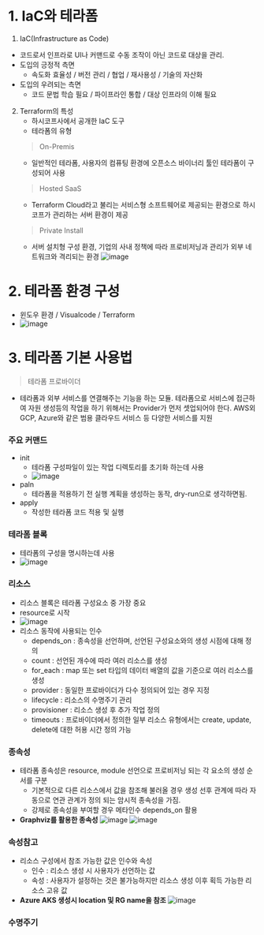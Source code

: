 # 1. IaC와 테라폼
1. IaC(Infrastructure as Code)
 - 코드로서 인프라로 UI나 커맨드로 수동 조작이 아닌 코드로 대상을 관리.
 - 도입의 긍정적 측면
   - 속도화 효율성 / 버전 관리 / 협업 / 재사용성 / 기술의 자산화
 - 도입의 우려되는 측면
   - 코드 문법 학습 필요 / 파이프라인 통합 / 대상 인프라의 이해 필요
  
2. Terraform의 특성
   - 하시코프사에서 공개한 IaC 도구
   - 테라폼의 유형
   > On-Premis
     - 일반적인 테라폼, 사용자의 컴퓨팅 환경에 오픈소스 바이너리 툴인 테라폼이 구성되어 사용
   > Hosted SaaS
     - Terraform Cloud라고 불리는 서비스형 소프트웨어로 제공되는 환경으로 하시코프가 관리하는 서버 환경이 제공
   > Private Install
     - 서버 설치형 구성 환경, 기업의 사내 정책에 따라 프로비저닝과 관리가 외부 네트워크와 격리되는 환경
![image](https://github.com/SEONGWOOKWON/terraform_study/assets/108262008/640ce018-e3e3-4a2c-88fb-6da4555f5346)

# 2. 테라폼 환경 구성
 - 윈도우 환경 / Visualcode / Terraform
 - ![image](https://github.com/SEONGWOOKWON/terraform_study/assets/108262008/3cab6932-6a6b-4956-b9c1-acd2305c56c1)

# 3. 테라폼 기본 사용법
> 테라폼 프로바이더
  - 테라폼과 외부 서비스를 연결해주는 기능을 하는 모듈. 테라폼으로 서비스에 접근하여 자원 생성등의 작업을 하기 위해서는 Provider가 먼저 셋업되어야 한다. AWS외 GCP, Azure와 같은 범용 클라우드 서비스 등 다양한 서비스를 지원

### 주요 커맨드
 - init
   - 테라폼 구성파일이 있는 작업 디렉토리를 초기화 하는데 사용
   - ![image](https://github.com/SEONGWOOKWON/terraform_study/assets/108262008/79137c6b-2711-42ea-be85-7519f9a64397)
 - paln
   - 테라폼을 적용하기 전 실행 계획을 생성하는 동작, dry-run으로 생각하면됨.
 - apply
   - 작성한 테라폼 코드 적용 및 실행
  
### 테라폼 블록
 - 테라폼의 구성을 명시하는데 사용
 - ![image](https://github.com/SEONGWOOKWON/terraform_study/assets/108262008/5043f074-abf4-4c39-93be-d18a746b302a)

### 리소스
 - 리소스 블록은 테라폼 구성요소 중 가장 중요
 - resource로 시작
 - ![image](https://github.com/SEONGWOOKWON/terraform_study/assets/108262008/8ee94f98-d337-4f65-b74f-576b4f7c3cf3)
 - 리소스 동작에 사용되는 인수
    - depends_on : 종속성을 선언하며, 선언된 구성요소와의 생성 시점에 대해 정의
    - count : 선언된 개수에 따라 여러 리소스를 생성
    - for_each : map 또는 set 타입의 데이터 배열의 값을 기준으로 여러 리소스를 생성
    - provider : 동일한 프로바이더가 다수 정의되어 있는 경우 지정
    - lifecycle : 리소스의 수명주기 관리
    - provisioner : 리소스 생성 후 추가 작업 정의
    - timeouts : 프로바이더에서 정의한 일부 리소스 유형에서는 create, update, delete에 대한 허용 시간 정의 가능

### 종속성 
 - 테라폼 종속성은 resource, module 선언으로 프로비저닝 되는 각 요소의 생성 순서를 구분
   - 기본적으로 다른 리소스에서 값을 참조해 불러올 경우 생성 선후 관계에 따라 자동으로 연관 관계가 정의 되는 암시적 종속성을 가짐.
   - 강제로 종속성을 부여할 경우 메타인수 depends_on 활용
 -  **Graphviz를 활용한 종속성** 
   ![image](https://github.com/SEONGWOOKWON/terraform_study/assets/108262008/04abe4ec-0447-48b6-b4fe-2d91e315acba)
   ![image](https://github.com/SEONGWOOKWON/terraform_study/assets/108262008/edae5f4f-6100-4a85-8923-1528d8b76df0)
### 속성참고
 - 리소스 구성에서 참조 가능한 값은 인수와 속성
   - 인수 : 리소스 생성 시 사용자가 선언하는 값
   - 속성 : 사용자가 설정하는 것은 불가능하지만 리소스 생성 이후 획득 가능한 리소스 고유 값
 - **Azure AKS 생성시 location 및 RG name을 참조**
   ![image](https://github.com/SEONGWOOKWON/terraform_study/assets/108262008/73eedf64-1906-4f9f-8831-31da81186a8b)

### 수명주기
